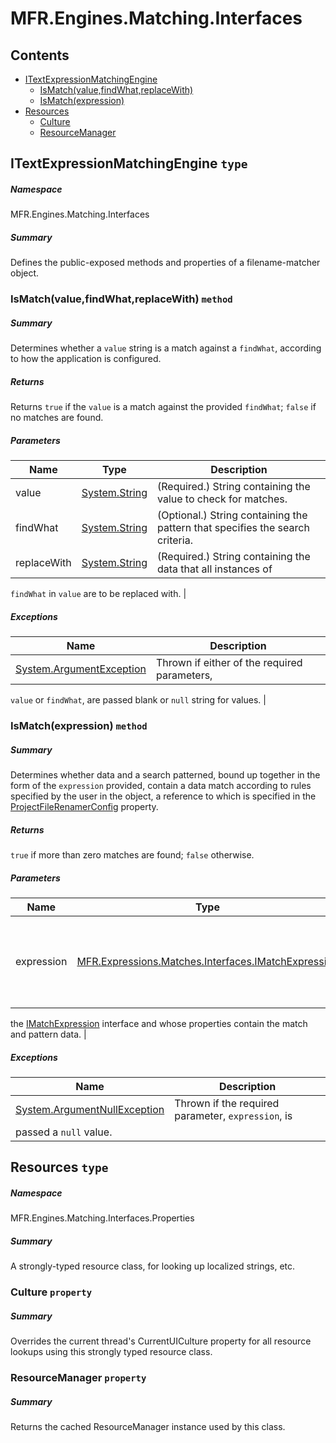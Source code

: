 <a name='assembly'></a>
# MFR.Engines.Matching.Interfaces

## Contents

- [ITextExpressionMatchingEngine](#T-MFR-Engines-Matching-Interfaces-ITextExpressionMatchingEngine 'MFR.Engines.Matching.Interfaces.ITextExpressionMatchingEngine')
  - [IsMatch(value,findWhat,replaceWith)](#M-MFR-Engines-Matching-Interfaces-ITextExpressionMatchingEngine-IsMatch-System-String,System-String,System-String- 'MFR.Engines.Matching.Interfaces.ITextExpressionMatchingEngine.IsMatch(System.String,System.String,System.String)')
  - [IsMatch(expression)](#M-MFR-Engines-Matching-Interfaces-ITextExpressionMatchingEngine-IsMatch-MFR-Expressions-Matches-Interfaces-IMatchExpression- 'MFR.Engines.Matching.Interfaces.ITextExpressionMatchingEngine.IsMatch(MFR.Expressions.Matches.Interfaces.IMatchExpression)')
- [Resources](#T-MFR-Engines-Matching-Interfaces-Properties-Resources 'MFR.Engines.Matching.Interfaces.Properties.Resources')
  - [Culture](#P-MFR-Engines-Matching-Interfaces-Properties-Resources-Culture 'MFR.Engines.Matching.Interfaces.Properties.Resources.Culture')
  - [ResourceManager](#P-MFR-Engines-Matching-Interfaces-Properties-Resources-ResourceManager 'MFR.Engines.Matching.Interfaces.Properties.Resources.ResourceManager')

<a name='T-MFR-Engines-Matching-Interfaces-ITextExpressionMatchingEngine'></a>
## ITextExpressionMatchingEngine `type`

##### Namespace

MFR.Engines.Matching.Interfaces

##### Summary

Defines the public-exposed methods and properties of a filename-matcher object.

<a name='M-MFR-Engines-Matching-Interfaces-ITextExpressionMatchingEngine-IsMatch-System-String,System-String,System-String-'></a>
### IsMatch(value,findWhat,replaceWith) `method`

##### Summary

Determines whether a `value` string is a match
against a `findWhat`, according to how the
application is configured.

##### Returns

Returns `true` if the `value` is a
match against the provided `findWhat`;
`false`
if no matches are found.

##### Parameters

| Name | Type | Description |
| ---- | ---- | ----------- |
| value | [System.String](http://msdn.microsoft.com/query/dev14.query?appId=Dev14IDEF1&l=EN-US&k=k:System.String 'System.String') | (Required.) String containing the value to check for matches. |
| findWhat | [System.String](http://msdn.microsoft.com/query/dev14.query?appId=Dev14IDEF1&l=EN-US&k=k:System.String 'System.String') | (Optional.) String containing the pattern that specifies the search criteria. |
| replaceWith | [System.String](http://msdn.microsoft.com/query/dev14.query?appId=Dev14IDEF1&l=EN-US&k=k:System.String 'System.String') | (Required.) String containing the data that all instances of
`findWhat` in `value` are to be
replaced with. |

##### Exceptions

| Name | Description |
| ---- | ----------- |
| [System.ArgumentException](http://msdn.microsoft.com/query/dev14.query?appId=Dev14IDEF1&l=EN-US&k=k:System.ArgumentException 'System.ArgumentException') | Thrown if either of the required parameters,
`value`
or `findWhat`, are passed blank or
`null` string for values. |

<a name='M-MFR-Engines-Matching-Interfaces-ITextExpressionMatchingEngine-IsMatch-MFR-Expressions-Matches-Interfaces-IMatchExpression-'></a>
### IsMatch(expression) `method`

##### Summary

Determines whether data and a search patterned, bound up together in
the form of the `expression` provided, contain a
data match according to rules specified by the user in the object, a
reference to which is specified in the
[ProjectFileRenamerConfig](#P-MFR-ITextExpressionMatchingEngine-ProjectFileRenamerConfig 'MFR.ITextExpressionMatchingEngine.ProjectFileRenamerConfig')
property.

##### Returns

`true` if more than zero matches are found;
`false`
otherwise.

##### Parameters

| Name | Type | Description |
| ---- | ---- | ----------- |
| expression | [MFR.Expressions.Matches.Interfaces.IMatchExpression](#T-MFR-Expressions-Matches-Interfaces-IMatchExpression 'MFR.Expressions.Matches.Interfaces.IMatchExpression') | (Required.) Reference to an instance of an object that implements
the [IMatchExpression](#T-MFR-IMatchExpression 'MFR.IMatchExpression')
interface and whose properties contain the match and pattern data. |

##### Exceptions

| Name | Description |
| ---- | ----------- |
| [System.ArgumentNullException](http://msdn.microsoft.com/query/dev14.query?appId=Dev14IDEF1&l=EN-US&k=k:System.ArgumentNullException 'System.ArgumentNullException') | Thrown if the required parameter, `expression`, is
passed a `null` value. |

<a name='T-MFR-Engines-Matching-Interfaces-Properties-Resources'></a>
## Resources `type`

##### Namespace

MFR.Engines.Matching.Interfaces.Properties

##### Summary

A strongly-typed resource class, for looking up localized strings, etc.

<a name='P-MFR-Engines-Matching-Interfaces-Properties-Resources-Culture'></a>
### Culture `property`

##### Summary

Overrides the current thread's CurrentUICulture property for all
  resource lookups using this strongly typed resource class.

<a name='P-MFR-Engines-Matching-Interfaces-Properties-Resources-ResourceManager'></a>
### ResourceManager `property`

##### Summary

Returns the cached ResourceManager instance used by this class.

